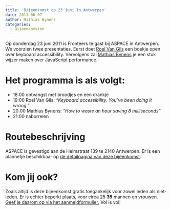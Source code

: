 ```yaml
---
title: 'Bijeenkomst op 23 juni in Antwerpen'
date: 2011-06-07
author: Mathias Bynens
categories:
  - Bijeenkomsten
---
```


Op donderdag 23 juni 2011 is Fronteers te gast bij ASPACE in Antwerpen. We voorzien twee presentaties. Eerst doet [Roel Van Gils](http://catchup.be/) een boekje open over keyboard accessibility. Vervolgens zal [Mathias Bynens](http://mathiasbynens.be/) je een stuk wijzer maken over JavaScript performance.

# Het programma is als volgt:

- 18:00 ontvangst met broodjes en een drankje
- 19:00 Roel Van Gils: _“Keyboard accessibility. You’ve been doing it wrong.”_
- 20:00 Mathias Bynens: _“How to waste an hour saving 8 milliseconds”_
- 21:00 naborrelen

# Routebeschrijving

ASPACE is gevestigd aan de Helmstraat 139 te 2140 Antwerpen. Er is een plannetje beschikbaar op [de detailpagina van deze bijeenkomst](/bijeenkomsten/2011/aspace).

# Kom jij ook?

Zoals altijd is deze bijeenkomst gratis toegankelijk voor zowel leden als niet-leden. Er is echter beperkt plaats, voor circa <strike>25</strike> **35** mannen en vrouwen. [Geef je daarom op via het aanmeldformulier.](/bijeenkomsten/2011/aspace#formulier-1) Vol is vol!
